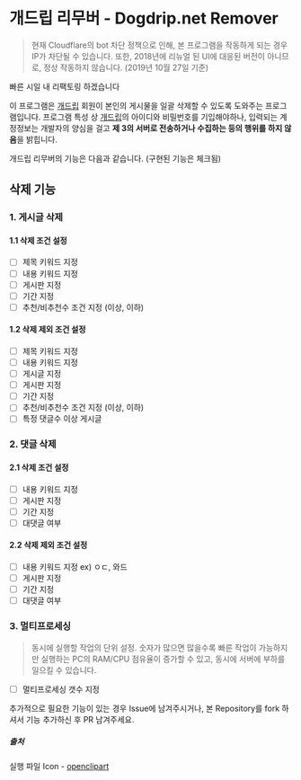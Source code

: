 
# 개드립 리무버 - Dogdrip.net Remover

> 현재 Cloudflare의 bot 차단 정책으로 인해, 본 프로그램을 작동하게 되는 경우 IP가 차단될 수 있습니다.
> 또한, 2018년에 리뉴얼 된 UI에 대응된 버전이 아니므로, 정상 작동하지 않습니다. (2019년 10월 27일 기준)

빠른 시일 내 리팩토링 하겠습니다 

이 프로그램은 [개드립](http://dogdrip.net) 회원이 본인의 게시물을 일괄 삭제할 수 있도록 도와주는 프로그램입니다.
프로그램 특성 상 [개드립](http://dogdrip.net)의 아이디와 비밀번호를 기입해야하나, 
입력되는 계정정보는 개발자의 양심을 걸고 **제 3의 서버로 전송하거나 수집하는 등의 행위를 하지 않음**을 밝힙니다.

개드립 리무버의 기능은 다음과 같습니다. (구현된 기능은 체크됨)

## 삭제 기능
### 1. 게시글 삭제
#### 1.1 삭제 조건 설정
- [ ] 제목 키워드 지정
- [ ] 내용 키워드 지정
- [ ] 게시판 지정
- [ ] 기간 지정
- [ ] 추천/비추천수 조건 지정 (이상, 이하)
#### 1.2 삭제 제외 조건 설정 
- [ ] 제목 키워드 지정
- [ ] 내용 키워드 지정
- [ ] 게시글 지정
- [ ] 게시판 지정
- [ ] 기간 지정
- [ ] 추천/비추천수 조건 지정 (이상, 이하)
- [ ] 특정 댓글수 이상 게시글

### 2. 댓글 삭제
#### 2.1 삭제 조건 설정
- [ ] 내용 키워드 지정
- [ ] 게시판 지정
- [ ] 기간 지정
- [ ] 대댓글 여부
#### 2.2 삭제 제외 조건 설정 
- [ ] 내용 키워드 지정 ex) ㅇㄷ, 와드
- [ ] 게시판 지정
- [ ] 기간 지정
- [ ] 대댓글 여부

### 3. 멀티프로세싱
> 동시에 실행할 작업의 단위 설정. 숫자가 많으면 많을수록 빠른 작업이 가능하지만 실행하는 PC의 RAM/CPU 점유율이 증가할 수 있고, 동시에 서버에 부하를 일으킬 수 있습니다.
- [ ]  멀티프로세싱 갯수 지정

추가적으로 필요한 기능이 있는 경우 Issue에 남겨주시거나, 본 Repository를 fork 하셔서 기능 추가하신 후 PR 남겨주세요. 

##### 출처
실행 파일 Icon - [openclipart](https://openclipart.org/detail/228877/recycle-bin-icon)
